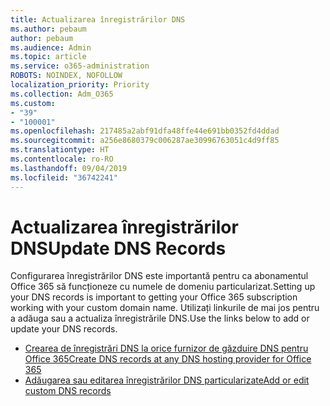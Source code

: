 ```yaml
---
title: Actualizarea înregistrărilor DNS
ms.author: pebaum
author: pebaum
ms.audience: Admin
ms.topic: article
ms.service: o365-administration
ROBOTS: NOINDEX, NOFOLLOW
localization_priority: Priority
ms.collection: Adm_O365
ms.custom:
- "39"
- "100001"
ms.openlocfilehash: 217485a2abf91dfa48ffe44e691bb0352fd4ddad
ms.sourcegitcommit: a256e8680379c006287ae30996763051c4d9ff85
ms.translationtype: HT
ms.contentlocale: ro-RO
ms.lasthandoff: 09/04/2019
ms.locfileid: "36742241"
---
```

# <a name="update-dns-records"></a><span data-ttu-id="2d6a9-102">Actualizarea înregistrărilor DNS</span><span class="sxs-lookup"><span data-stu-id="2d6a9-102">Update DNS Records</span></span>

<span data-ttu-id="2d6a9-103">Configurarea înregistrărilor DNS este importantă pentru ca abonamentul Office 365 să funcționeze cu numele de domeniu particularizat.</span><span class="sxs-lookup"><span data-stu-id="2d6a9-103">Setting up your DNS records is important to getting your Office 365 subscription working with your custom domain name.</span></span> <span data-ttu-id="2d6a9-104">Utilizați linkurile de mai jos pentru a adăuga sau a actualiza înregistrările DNS.</span><span class="sxs-lookup"><span data-stu-id="2d6a9-104">Use the links below to add or update your DNS records.</span></span>
  
- [<span data-ttu-id="2d6a9-105">Crearea de înregistrări DNS la orice furnizor de găzduire DNS pentru Office 365</span><span class="sxs-lookup"><span data-stu-id="2d6a9-105">Create DNS records at any DNS hosting provider for Office 365</span></span>](https://docs.microsoft.com/office365/admin/get-help-with-domains/create-dns-records-at-any-dns-hosting-provider)  
- [<span data-ttu-id="2d6a9-106">Adăugarea sau editarea înregistrărilor DNS particularizate</span><span class="sxs-lookup"><span data-stu-id="2d6a9-106">Add or edit custom DNS records</span></span>](https://docs.microsoft.com/office365/admin/dns/add-or-edit-custom-dns-records)